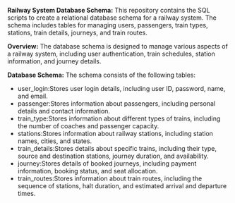 **Railway System Database Schema:**
This repository contains the SQL scripts to create a relational database schema for a railway system. The schema includes tables for managing users, passengers, train types, stations, train details, journeys, and train routes.

**Overview:**
The database schema is designed to manage various aspects of a railway system, including user authentication, train schedules, station information, and journey details.

**Database Schema:**
The schema consists of the following tables:
- user_login:Stores user login details, including user ID, password, name, and email.
- passenger:Stores information about passengers, including personal details and contact information.
- train_type:Stores information about different types of trains, including the number of coaches and passenger capacity.
- stations:Stores information about railway stations, including station names, cities, and states.
- train_details:Stores details about specific trains, including their type, source and destination stations, journey duration, and availability.
- journey:Stores details of booked journeys, including payment information, booking status, and seat allocation.
- train_routes:Stores information about train routes, including the sequence of stations, halt duration, and estimated arrival and departure times.
